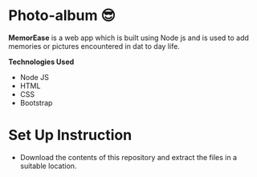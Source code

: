 # Photo-album :sunglasses:

**MemorEase** is a web app which is built using Node js and is used to add memories or pictures encountered in dat to day life.


**Technologies Used**
+ Node JS
+ HTML
+ CSS
+ Bootstrap


# Set Up Instruction
+ Download the contents of this repository and extract the files in a suitable location.
